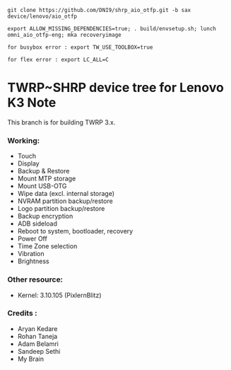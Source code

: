`git clone https://github.com/DNI9/shrp_aio_otfp.git -b sax device/lenovo/aio_otfp`

`export ALLOW_MISSING_DEPENDENCIES=true; . build/envsetup.sh; lunch omni_aio_otfp-eng; mka recoveryimage`

`for busybox error : export TW_USE_TOOLBOX=true`

`for flex error : export LC_ALL=C`

TWRP~SHRP device tree for Lenovo K3 Note
==============

This branch is for building TWRP 3.x.

### Working:
  - Touch
  - Display
  - Backup & Restore
  - Mount MTP storage
  - Mount USB-OTG
  - Wipe data (excl. internal storage)
  - NVRAM partition backup/restore
  - Logo partition backup/restore
  - Backup encryption
  - ADB sideload
  - Reboot to system, bootloader, recovery
  - Power Off
  - Time Zone selection
  - Vibration
  - Brightness

### Other resource:
  - Kernel: 3.10.105 (PixlernBlitz)

### Credits :
  - Aryan Kedare
  - Rohan Taneja
  - Adam Belamri
  - Sandeep Sethi
  - My Brain
